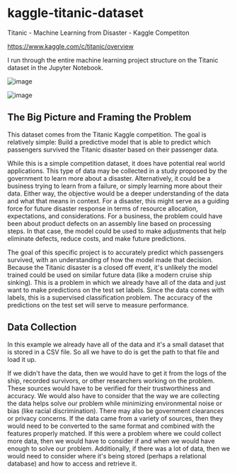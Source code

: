 # kaggle-titanic-dataset

Titanic - Machine Learning from Disaster - Kaggle Competiton 

https://www.kaggle.com/c/titanic/overview

I run through the entire machine learning project structure on the Titanic dataset in the Jupyter Notebook. 

![image](https://user-images.githubusercontent.com/41022783/117377329-057d5680-aea1-11eb-908e-905342c0073e.png)

![image](https://user-images.githubusercontent.com/41022783/117377371-1c23ad80-aea1-11eb-95cd-d760994be449.png)

## The Big Picture and Framing the Problem

This dataset comes from the Titanic Kaggle competition. The goal is relatively simple: Build a predictive model that is able to predict which passengers survived the Titanic disaster based on their passenger data. 

While this is a simple competition dataset, it does have potential real world applications. This type of data may be collected in a study proposed by the government to learn more about a disaster. Alternatively, it could be a business trying to learn from a failure, or simply learning more about their data. Either way, the objective would be a deeper understanding of the data and what that means in context. For a disaster, this might serve as a guiding force for future disaster response in terms of resource allocation, expectations, and considerations. For a business, the problem could have been about product defects on an assembly line based on processing steps. In that case, the model could be used to make adjustments that help eliminate defects, reduce costs, and make future predictions. 

The goal of this specific project is to accurately predict which passengers survived, with an understanding of how the model made that decision. Because the Titanic disaster is a closed off event, it's unlikely the model trained could be used on similar future data (like a modern cruise ship sinking). This is a problem in which we already have all of the data and just want to make predictions on the test set labels. Since the data comes with labels, this is a supervised classification problem. The accuracy of the predictions on the test set will serve to measure performance. 

## Data Collection

In this example we already have all of the data and it's a small dataset that is stored in a CSV file. So all we have to do is get the path to that file and load it up. 

If we didn't have the data, then we would have to get it from the logs of the ship, recorded survivors, or other researchers working on the problem. These sources would have to be verified for their trustworthiness and accuracy. We would also have to consider that the way we are collecting the data helps solve our problem while minimizing environmental noise or bias (like racial discrimination). There may also be government clearances or privacy concerns. If the data came from a variety of sources, then they would need to be converted to the same format and combined with the features properly matched. If this were a problem where we could collect more data, then we would have to consider if and when we would have enough to solve our problem. Additionally, if there was a lot of data, then we would need to consider where it's being stored (perhaps a relational database) and how to access and retrieve it. 